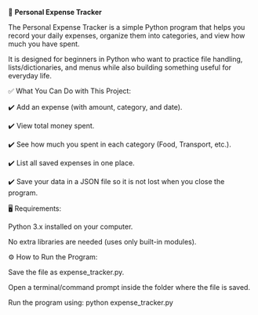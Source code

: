
🧾 **Personal Expense Tracker**

The Personal Expense Tracker is a simple Python program that helps you record your daily expenses, organize them into categories, and view how much you have spent.

It is designed for beginners in Python who want to practice file handling, lists/dictionaries, and menus while also building something useful for everyday life.

✅ What You Can Do with This Project:

✔️ Add an expense (with amount, category, and date).

✔️ View total money spent.

✔️ See how much you spent in each category (Food, Transport, etc.).

✔️ List all saved expenses in one place.

✔️ Save your data in a JSON file so it is not lost when you close the program.


🖥️ Requirements:

Python 3.x installed on your computer.

No extra libraries are needed (uses only built-in modules).


⚙️ How to Run the Program:

Save the file as expense_tracker.py.

Open a terminal/command prompt inside the folder where the file is saved.

Run the program using:
python expense_tracker.py
